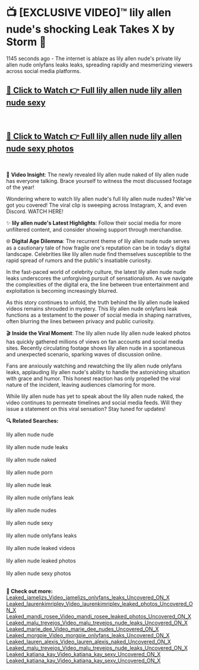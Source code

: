 # 📺 [EXCLUSIVE VIDEO]™ lily allen nude's shocking Leak Takes X by Storm 🚀

1145 seconds ago - The internet is ablaze as lily allen nude's private lily allen nude onlyfans leaks leaks, spreading rapidly and mesmerizing viewers across social media platforms.

<h2><a href="https://github-6l9.pages.dev/link1">🔗 Click to Watch 👉 Full lily allen nude lily allen nude sexy</a></h2><br>
<h2><a href="https://github-6l9.pages.dev/link2">🔗 Click to Watch 👉 Full lily allen nude lily allen nude sexy photos</a></h2><br>

🎥 **Video Insight**: The newly revealed lily allen nude naked of lily allen nude has everyone talking. Brace yourself to witness the most discussed footage of the year!

Wondering where to watch lily allen nude's full lily allen nude nudes? We've got you covered! The viral clip is sweeping across Instagram, X, and even Discord. WATCH HERE!

✨ **lily allen nude's Latest Highlights**: Follow their social media for more unfiltered content, and consider showing support through merchandise.

🌐 **Digital Age Dilemma**: The recurrent theme of lily allen nude nude serves as a cautionary tale of how fragile one's reputation can be in today's digital landscape. Celebrities like lily allen nude find themselves susceptible to the rapid spread of rumors and the public's insatiable curiosity.

In the fast-paced world of celebrity culture, the latest lily allen nude nude leaks underscores the unforgiving pursuit of sensationalism. As we navigate the complexities of the digital era, the line between true entertainment and exploitation is becoming increasingly blurred.

As this story continues to unfold, the truth behind the lily allen nude leaked videos remains shrouded in mystery. This lily allen nude onlyfans leak functions as a testament to the power of social media in shaping narratives, often blurring the lines between privacy and public curiosity.

🎬 **Inside the Viral Moment**: The lily allen nude lily allen nude leaked photos has quickly gathered millions of views on fan accounts and social media sites. Recently circulating footage shows lily allen nude in a spontaneous and unexpected scenario, sparking waves of discussion online.

Fans are anxiously watching and rewatching the lily allen nude onlyfans leaks, applauding lily allen nude's ability to handle the astonishing situation with grace and humor. This honest reaction has only propelled the viral nature of the incident, leaving audiences clamoring for more.

While lily allen nude has yet to speak about the lily allen nude naked, the video continues to permeate timelines and social media feeds. Will they issue a statement on this viral sensation? Stay tuned for updates!

<strong>🔍 Related Searches:</strong>

lily allen nude nude
<br><br>
lily allen nude nude leaks
<br><br>
lily allen nude naked
<br><br>
lily allen nude porn
<br><br>
lily allen nude leak
<br><br>
lily allen nude onlyfans leak
<br><br>
lily allen nude nudes
<br><br>
lily allen nude sexy
<br><br>
lily allen nude onlyfans leaks
<br><br>
lily allen nude leaked videos
<br><br>
lily allen nude leaked photos
<br><br>
lily allen nude sexy photos
<br><br>



<strong>🔗 Check out more:</strong><br>
<a href="./Leaked_jamelizs_Video_jamelizs_onlyfans_leaks_Uncovered_ON_X.md">Leaked_jamelizs_Video_jamelizs_onlyfans_leaks_Uncovered_ON_X</a><br>
<a href="./Leaked_laurenkimripley_Video_laurenkimripley_leaked_photos_Uncovered_ON_X.md">Leaked_laurenkimripley_Video_laurenkimripley_leaked_photos_Uncovered_ON_X</a><br>
<a href="./Leaked_mandi_rosee_Video_mandi_rosee_leaked_photos_Uncovered_ON_X.md">Leaked_mandi_rosee_Video_mandi_rosee_leaked_photos_Uncovered_ON_X</a><br>
<a href="./Leaked_malu_trevejos_Video_malu_trevejos_nude_leaks_Uncovered_ON_X.md">Leaked_malu_trevejos_Video_malu_trevejos_nude_leaks_Uncovered_ON_X</a><br>
<a href="./Leaked_marie_dee_Video_marie_dee_nudes_Uncovered_ON_X.md">Leaked_marie_dee_Video_marie_dee_nudes_Uncovered_ON_X</a><br>
<a href="./Leaked_morgpie_Video_morgpie_onlyfans_leaks_Uncovered_ON_X.md">Leaked_morgpie_Video_morgpie_onlyfans_leaks_Uncovered_ON_X</a><br>
<a href="./Leaked_lauren_alexis_Video_lauren_alexis_naked_Uncovered_ON_X.md">Leaked_lauren_alexis_Video_lauren_alexis_naked_Uncovered_ON_X</a><br>
<a href="./Leaked_malu_trevejos_Video_malu_trevejos_nude_leaks_Uncovered_ON_X.md">Leaked_malu_trevejos_Video_malu_trevejos_nude_leaks_Uncovered_ON_X</a><br>
<a href="./Leaked_katiana_kay_Video_katiana_kay_sexy_Uncovered_ON_X.md">Leaked_katiana_kay_Video_katiana_kay_sexy_Uncovered_ON_X</a><br>
<a href="./Leaked_katiana_kay_Video_katiana_kay_sexy_Uncovered_ON_X.md">Leaked_katiana_kay_Video_katiana_kay_sexy_Uncovered_ON_X</a><br>
